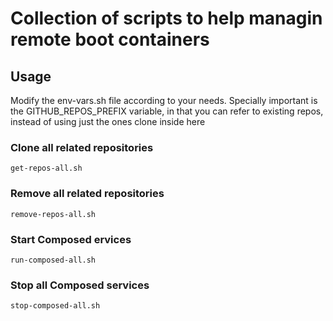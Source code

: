 Collection of scripts to help managin remote boot containers
================

## Usage

Modify the env-vars.sh file according to your needs.
Specially important is the GITHUB_REPOS_PREFIX
variable, in that you can refer to existing repos,
instead of using just the ones clone inside here

### Clone all related repositories

    get-repos-all.sh

### Remove all related repositories

    remove-repos-all.sh

### Start Composed ervices

    run-composed-all.sh

### Stop all Composed services

    stop-composed-all.sh
